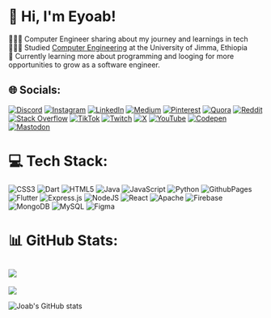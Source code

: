 # 👋 Hi, I'm Eyoab!

👩🏻‍💻 Computer Engineer sharing about my journey and learnings in tech<br/>
👩🏻‍🎓 Studied [Computer Engineering](https://ju.edu.et/) at the University of Jimma, Ethiopia<br/>
💭 Currently learning more about programming and looging for more opportunities to grow as a software engineer.<br/>



## 🌐 Socials:
[![Discord](https://img.shields.io/badge/Discord-%237289DA.svg?logo=discord&logoColor=white)](https://discord.gg/joabassefa)  [![Instagram](https://img.shields.io/badge/Instagram-%23E4405F.svg?logo=Instagram&logoColor=white)](https://instagram.com/eyo_ab_) [![LinkedIn](https://img.shields.io/badge/LinkedIn-%230077B5.svg?logo=linkedin&logoColor=white)](https://linkedin.com/in/eyoab-assefa) [![Medium](https://img.shields.io/badge/Medium-12100E?logo=medium&logoColor=white)](https://medium.com/@eyoabassefa10) [![Pinterest](https://img.shields.io/badge/Pinterest-%23E60023.svg?logo=Pinterest&logoColor=white)](https://pinterest.com/JoabAssefa) [![Quora](https://img.shields.io/badge/Quora-%23B92B27.svg?logo=Quora&logoColor=white)](https://quora.com/profile/Eyoab-Assefa-2) [![Reddit](https://img.shields.io/badge/Reddit-%23FF4500.svg?logo=Reddit&logoColor=white)](https://reddit.com/user/Downtown-Arm-949) [![Stack Overflow](https://img.shields.io/badge/-Stackoverflow-FE7A16?logo=stack-overflow&logoColor=white)](https://stackoverflow.com/users/joab-assefa) [![TikTok](https://img.shields.io/badge/TikTok-%23000000.svg?logo=TikTok&logoColor=white)](https://tiktok.com/@eyuti_j) [![Twitch](https://img.shields.io/badge/Twitch-%239146FF.svg?logo=Twitch&logoColor=white)](https://twitch.tv/joabAssefa) [![X](https://img.shields.io/badge/X-black.svg?logo=X&logoColor=white)](https://x.com/JoabA01) [![YouTube](https://img.shields.io/badge/YouTube-%23FF0000.svg?logo=YouTube&logoColor=white)](https://youtube.com/@EyoabAssefa) [![Codepen](https://img.shields.io/badge/Codepen-000000?style=for-the-badge&logo=codepen&logoColor=white)](https://codepen.io/Eyoab-Assefa) [![Mastodon](https://img.shields.io/badge/-MASTODON-%232B90D9?style=for-the-badge&logo=mastodon&logoColor=white)](https://mastodon.social/@JoabAssefa) 

# 💻 Tech Stack:
![CSS3](https://img.shields.io/badge/css3-%231572B6.svg?style=for-the-badge&logo=css3&logoColor=white) ![Dart](https://img.shields.io/badge/dart-%230175C2.svg?style=for-the-badge&logo=dart&logoColor=white) ![HTML5](https://img.shields.io/badge/html5-%23E34F26.svg?style=for-the-badge&logo=html5&logoColor=white) ![Java](https://img.shields.io/badge/java-%23ED8B00.svg?style=for-the-badge&logo=openjdk&logoColor=white) ![JavaScript](https://img.shields.io/badge/javascript-%23323330.svg?style=for-the-badge&logo=javascript&logoColor=%23F7DF1E) ![Python](https://img.shields.io/badge/python-3670A0?style=for-the-badge&logo=python&logoColor=ffdd54) ![GithubPages](https://img.shields.io/badge/github%20pages-121013?style=for-the-badge&logo=github&logoColor=white) ![Flutter](https://img.shields.io/badge/Flutter-%2302569B.svg?style=for-the-badge&logo=Flutter&logoColor=white) ![Express.js](https://img.shields.io/badge/express.js-%23404d59.svg?style=for-the-badge&logo=express&logoColor=%2361DAFB) ![NodeJS](https://img.shields.io/badge/node.js-6DA55F?style=for-the-badge&logo=node.js&logoColor=white) ![React](https://img.shields.io/badge/react-%2320232a.svg?style=for-the-badge&logo=react&logoColor=%2361DAFB) ![Apache](https://img.shields.io/badge/apache-%23D42029.svg?style=for-the-badge&logo=apache&logoColor=white) ![Firebase](https://img.shields.io/badge/firebase-a08021?style=for-the-badge&logo=firebase&logoColor=ffcd34) ![MongoDB](https://img.shields.io/badge/MongoDB-%234ea94b.svg?style=for-the-badge&logo=mongodb&logoColor=white) ![MySQL](https://img.shields.io/badge/mysql-4479A1.svg?style=for-the-badge&logo=mysql&logoColor=white) ![Figma](https://img.shields.io/badge/figma-%23F24E1E.svg?style=for-the-badge&logo=figma&logoColor=white)
# 📊 GitHub Stats:
![](https://github-readme-streak-stats.herokuapp.com/?user=JoabAssefa&theme=dark&hide_border=false)<br/>
---
[![](https://visitcount.itsvg.in/api?id=JoabAssefa&icon=0&color=0)](https://visitcount.itsvg.in)

<!-- Proudly created with GPRM ( https://gprm.itsvg.in ) -->
<!-- GitHub stats from https://github.com/anuraghazra/github-readme-stats -->
![Joab's GitHub stats](https://github-readme-stats.vercel.app/api?username=JoabAssefa&show_icons=true&theme=radical)
